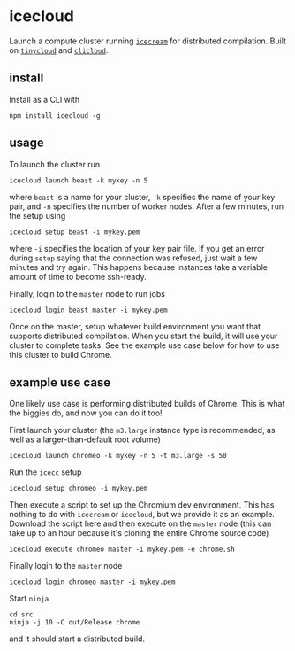 # icecloud

Launch a compute cluster running [`icecream`](https://github.com/icecc/icecream) for distributed compilation. Built on [`tinycloud`]() and [`clicloud`]().

## install

Install as a CLI with

```
npm install icecloud -g
```

## usage

To launch the cluster run

```
icecloud launch beast -k mykey -n 5
```

where `beast` is a name for your cluster, `-k` specifies the name of your key pair, and `-n` specifies the number of worker nodes. After a few minutes, run the setup using

```
icecloud setup beast -i mykey.pem
```

where `-i` specifies the location of your key pair file. If you get an error during `setup` saying that the connection was refused, just wait a few minutes and try again. This happens because instances take a variable amount of time to become ssh-ready.

Finally, login to the `master` node to run jobs

```
icecloud login beast master -i mykey.pem
```

Once on the master, setup whatever build environment you want that supports distributed compilation. When you start the build, it will use your cluster to complete tasks. See the example use case below for how to use this cluster to build Chrome.

## example use case

One likely use case is performing distributed builds of Chrome. This is what the biggies do, and now you can do it too! 

First launch your cluster (the `m3.large` instance type is recommended, as well as a larger-than-default root volume)

```
icecloud launch chromeo -k mykey -n 5 -t m3.large -s 50
```

Run the `icecc` setup

```
icecloud setup chromeo -i mykey.pem 
```

Then execute a script to set up the Chromium dev environment. This has nothing to do with `icecream` or `icecloud`, but we provide it as an example. Download the script here and then execute on the `master` node (this can take up to an hour because it's cloning the entire Chrome source code)

```
icecloud execute chromeo master -i mykey.pem -e chrome.sh
```

Finally login to the `master` node

```
icecloud login chromeo master -i mykey.pem
```

Start `ninja`

```
cd src
ninja -j 10 -C out/Release chrome
```

and it should start a distributed build.